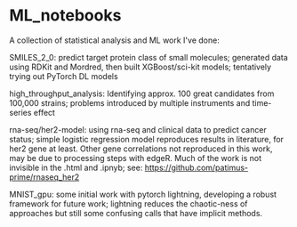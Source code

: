 # ML_notebooks
A collection of statistical analysis and ML work I've done:

SMILES_2_0: predict target protein class of small molecules; generated data using RDKit and Mordred, then built XGBoost/sci-kit models; tentatively trying out PyTorch DL models

high_throughput_analysis: Identifying approx. 100 great candidates from 100,000 strains; problems introduced by multiple instruments and time-series effect

rna-seq/her2-model: using rna-seq and clinical data to predict cancer status; simple logistic regression model reproduces results in literature, for her2 gene at least. Other gene correlations not reproduced in this work, may be due to processing steps with edgeR. Much of the work is not invisible in the .html and .ipnyb; see: https://github.com/patimus-prime/rnaseq_her2

MNIST_gpu: some initial work with pytorch lightning, developing a robust framework for future work; lightning reduces the chaotic-ness of approaches but still some confusing calls that have implicit methods.
